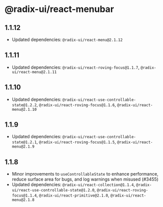# @radix-ui/react-menubar

## 1.1.12

- Updated dependencies: `@radix-ui/react-menu@2.1.12`

## 1.1.11

- Updated dependencies: `@radix-ui/react-roving-focus@1.1.7`, `@radix-ui/react-menu@2.1.11`

## 1.1.10

- Updated dependencies: `@radix-ui/react-use-controllable-state@1.2.2`, `@radix-ui/react-roving-focus@1.1.6`, `@radix-ui/react-menu@2.1.10`

## 1.1.9

- Updated dependencies: `@radix-ui/react-use-controllable-state@1.2.1`, `@radix-ui/react-roving-focus@1.1.5`, `@radix-ui/react-menu@2.1.9`

## 1.1.8

- Minor improvements to `useControllableState` to enhance performance, reduce surface area for bugs, and log warnings when misused (#3455)
- Updated dependencies: `@radix-ui/react-collection@1.1.4`, `@radix-ui/react-use-controllable-state@1.2.0`, `@radix-ui/react-roving-focus@1.1.4`, `@radix-ui/react-primitive@2.1.0`, `@radix-ui/react-menu@2.1.8`
